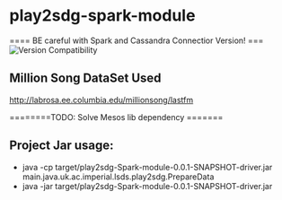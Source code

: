 # play2sdg-spark-module

==== BE careful with Spark and Cassandra Connectior Version! ===
![Version Compatibility](http://i.stack.imgur.com/wNVfN.png)


## Million Song DataSet Used
http://labrosa.ee.columbia.edu/millionsong/lastfm


========TODO: Solve Mesos lib dependency =======

## Project Jar usage:
* java -cp target/play2sdg-Spark-module-0.0.1-SNAPSHOT-driver.jar main.java.uk.ac.imperial.lsds.play2sdg.PrepareData
* java -jar target/play2sdg-Spark-module-0.0.1-SNAPSHOT-driver.jar
